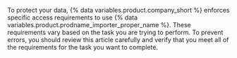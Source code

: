 To protect your data, {% data variables.product.company_short %} enforces specific access requirements to use {% data variables.product.prodname_importer_proper_name %}. These requirements vary based on the task you are trying to perform. To prevent errors, you should review this article carefully and verify that you meet all of the requirements for the task you want to complete.

